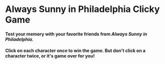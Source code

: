 # Always Sunny in Philadelphia Clicky Game

#### Test your memory with your favorite friends from *Always Sunny in Philadelphia*.

#### Click on each character once to win the game. But don't click on a character twice, or it's game over for you!

